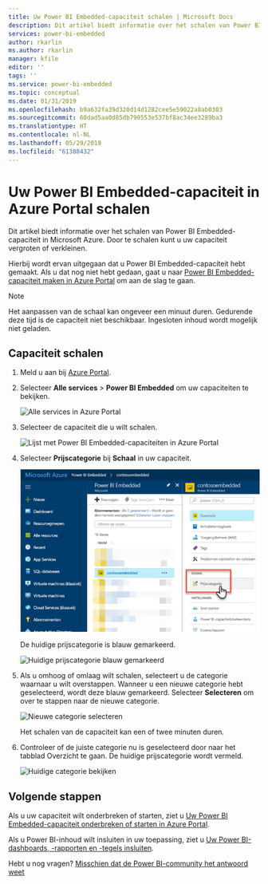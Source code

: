 ```yaml
---
title: Uw Power BI Embedded-capaciteit schalen | Microsoft Docs
description: Dit artikel biedt informatie over het schalen van Power BI Embedded-capaciteit in Microsoft Azure.
services: power-bi-embedded
author: rkarlin
ms.author: rkarlin
manager: kfile
editor: ''
tags: ''
ms.service: power-bi-embedded
ms.topic: conceptual
ms.date: 01/31/2019
ms.openlocfilehash: b9a632fa39d320d14d1282cee5e59022a8ab0303
ms.sourcegitcommit: 60dad5aa0d85db790553e537bf8ac34ee3289ba3
ms.translationtype: HT
ms.contentlocale: nl-NL
ms.lasthandoff: 05/29/2019
ms.locfileid: "61388432"
---
```

# <a name="scale-your-power-bi-embedded-capacity-in-the-azure-portal"></a>Uw Power BI Embedded-capaciteit in Azure Portal schalen

Dit artikel biedt informatie over het schalen van Power BI Embedded-capaciteit in Microsoft Azure. Door te schalen kunt u uw capaciteit vergroten of verkleinen.

Hierbij wordt ervan uitgegaan dat u Power BI Embedded-capaciteit hebt gemaakt. Als u dat nog niet hebt gedaan, gaat u naar [Power BI Embedded-capaciteit maken in Azure Portal](azure-pbie-create-capacity.md) om aan de slag te gaan.

> [!NOTE]
> Het aanpassen van de schaal kan ongeveer een minuut duren. Gedurende deze tijd is de capaciteit niet beschikbaar. Ingesloten inhoud wordt mogelijk niet geladen.

## <a name="scale-a-capacity"></a>Capaciteit schalen

1. Meld u aan bij [Azure Portal](https://portal.azure.com/).

2. Selecteer **Alle services** > **Power BI Embedded** om uw capaciteiten te bekijken.

    ![Alle services in Azure Portal](media/azure-pbie-scale-capacity/azure-portal-more-services.png)

3. Selecteer de capaciteit die u wilt schalen.

    ![Lijst met Power BI Embedded-capaciteiten in Azure Portal](media/azure-pbie-scale-capacity/azure-portal-capacity-list.png)

4. Selecteer **Prijscategorie** bij **Schaal** in uw capaciteit.

    ![De optie Prijscategorie bij Schaal](media/azure-pbie-scale-capacity/azure-portal-scale-pricing-tier.png)

    De huidige prijscategorie is blauw gemarkeerd.

    ![Huidige prijscategorie blauw gemarkeerd](media/azure-pbie-scale-capacity/azure-portal-current-tier.png)

5. Als u omhoog of omlaag wilt schalen, selecteert u de categorie waarnaar u wilt overstappen. Wanneer u een nieuwe categorie hebt geselecteerd, wordt deze blauw gemarkeerd. Selecteer **Selecteren** om over te stappen naar de nieuwe categorie.

    ![Nieuwe categorie selecteren](media/azure-pbie-scale-capacity/azure-portal-select-new-tier.png)

    Het schalen van de capaciteit kan een of twee minuten duren.

6. Controleer of de juiste categorie nu is geselecteerd door naar het tabblad Overzicht te gaan. De huidige prijscategorie wordt vermeld.

    ![Huidige categorie bekijken](media/azure-pbie-scale-capacity/azure-portal-confirm-tier.png)

## <a name="next-steps"></a>Volgende stappen

Als u uw capaciteit wilt onderbreken of starten, ziet u [Uw Power BI Embedded-capaciteit onderbreken of starten in Azure Portal](azure-pbie-pause-start.md).

Als u Power BI-inhoud wilt insluiten in uw toepassing, ziet u [Uw Power BI-dashboards, -rapporten en -tegels insluiten](https://powerbi.microsoft.com/documentation/powerbi-developer-embedding-content/).

Hebt u nog vragen? [Misschien dat de Power BI-community het antwoord weet](http://community.powerbi.com/)
